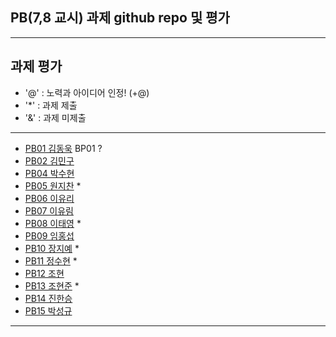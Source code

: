 ## PB(7,8 교시) 과제 github repo 및 평가

---
## 과제 평가
- '@' : 노력과 아이디어 인정! (+@)
- '*' : 과제 제출 
- '&' : 과제 미제출 
---
- [PB01	김동욱](https://github.com/kkdw428/BP01) BP01 ?
- [PB02	김민구]()
- [PB04	박수현]()
- [PB05	원지찬](https://github.com/dnjswlcks67/pb05) *
- [PB06	이유리]()
- [PB07	이유림]()
- [PB08	이태영](http://github.com/youngman2914/pb08) *
- [PB09	임홍섭]()
- [PB10	장지예](https://github.com/jangjiye20/pb10) *
- [PB11	정수현](https://github.com/jungsh210/PB11) *
- [PB12	 조현]()
- [PB13	조현준](https://github.com/karosu12) *
- [PB14	진한승]()
- [PB15	박성규]()
---
